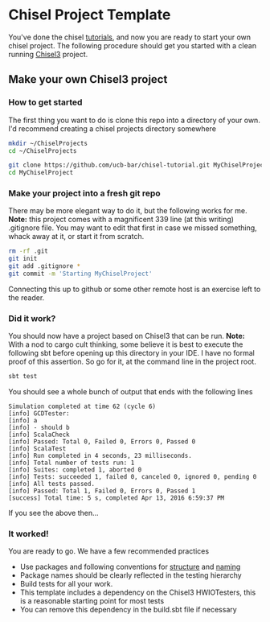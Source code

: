 Chisel Project Template
=======================

You've done the chisel [tutorials](https://github.com/ucb-bar/chisel-tutorial.git), and now you 
are ready to start your own chisel project.  The following procedure should get you started
with a clean running [Chisel3](https://github.com/ucb-bar/chisel3.git) project.

## Make your own Chisel3 project
### How to get started
The first thing you want to do is clone this repo into a directory of your own.  I'd recommend creating a chisel projects directory somewhere
```sh
mkdir ~/ChiselProjects
cd ~/ChiselProjects

git clone https://github.com/ucb-bar/chisel-tutorial.git MyChiselProject
cd MyChiselProject
```
### Make your project into a fresh git repo
There may be more elegant way to do it, but the following works for me. **Note:** this project comes with a magnificent 339 line (at this writing) .gitignore file.
 You may want to edit that first in case we missed something, whack away at it, or start it from scratch.
```sh
rm -rf .git
git init
git add .gitignore *
git commit -m 'Starting MyChiselProject'
```
Connecting this up to github or some other remote host is an exercise left to the reader.
### Did it work?
You should now have a project based on Chisel3 that can be run.  **Note:** With a nod to cargo cult thinking, some believe 
it is best to execute the following sbt before opening up this directory in your IDE. I have no formal proof of this assertion.
So go for it, at the command line in the project root.
```sh
sbt test
```
You should see a whole bunch of output that ends with the following lines
```
Simulation completed at time 62 (cycle 6)
[info] GCDTester:
[info] a
[info] - should b
[info] ScalaCheck
[info] Passed: Total 0, Failed 0, Errors 0, Passed 0
[info] ScalaTest
[info] Run completed in 4 seconds, 23 milliseconds.
[info] Total number of tests run: 1
[info] Suites: completed 1, aborted 0
[info] Tests: succeeded 1, failed 0, canceled 0, ignored 0, pending 0
[info] All tests passed.
[info] Passed: Total 1, Failed 0, Errors 0, Passed 1
[success] Total time: 5 s, completed Apr 13, 2016 6:59:37 PM
```
If you see the above then...
### It worked!
You are ready to go. We have a few recommended practices
* Use packages and following conventions for [structure](http://www.scala-sbt.org/0.13/docs/Directories.html) and [naming](http://docs.scala-lang.org/style/naming-conventions.html)
* Package names should be clearly reflected in the testing hierarchy
* Build tests for all your work.
 * This template includes a dependency on the Chisel3 HWIOTesters, this is a reasonable starting point for most tests
 * You can remove this dependency in the build.sbt file if necessary

 